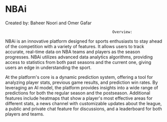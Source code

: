 # NBAi

Created by: Baheer Noori and Omer Gafar

                                                    Overview:
                                                    
  NBAi is an innovative platform designed for sports enthusiasts to stay ahead of the competition with a variety of features. 
It allows users to track accurate, real-time data on NBA teams and players as the season progresses. NBAi utilizes advanced 
data analytics algorithms, providing access to statistics from both past seasons and the current one, giving users an edge 
in understanding the sport.

  At the platform's core is a dynamic prediction system, offering a tool for analyzing player stats, previous game 
results, and prediction win rates. By leveraging an AI model, the platform provides insights into a wide range of predictions
for both the regular season and the postseason. Additional features include heatmaps that show a player's most effective areas 
for different stats, a news channel with customizable updates about the league, a public and private chat feature for 
discussions, and a leaderboard for both players and teams.
